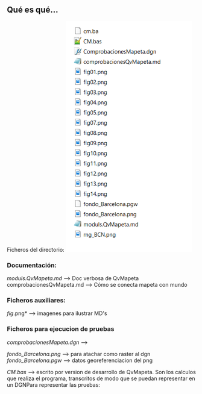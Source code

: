 ## Qué es qué...

Ficheros del directorio:
![Fig01](./Ficheros.png)

### Documentación:
*moduls.QvMapeta.md*  -->  Doc verbosa de QvMapeta
comprobacionesQvMapeta.md  --> Cómo se conecta mapeta con mundo

### Ficheros auxiliares:
*fig*.png* --> imagenes para ilustrar MD's

### Ficheros para ejecucion de pruebas
*comprobacionesMapeta.dgn*  --> 

*fondo_Barcelona.png*  --> para atachar como raster al dgn
*fondo_Barcelona.pgw*  --> datos georeferenciacion del png

*CM.bas*  --> escrito por version de desarrollo de QvMapeta. Son los calculos que realiza el programa, transcritos de modo que se puedan representar en un DGNPara representar las pruebas:
<!--stackedit_data:
eyJoaXN0b3J5IjpbMTY3ODkwNzcyNCwxODIxMzM4ODUyXX0=
-->